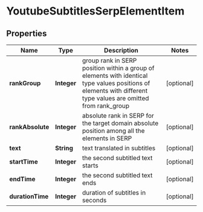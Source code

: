 

# YoutubeSubtitlesSerpElementItem


## Properties

| Name | Type | Description | Notes |
|------------ | ------------- | ------------- | -------------|
|**rankGroup** | **Integer** | group rank in SERP position within a group of elements with identical type values positions of elements with different type values are omitted from rank_group |  [optional] |
|**rankAbsolute** | **Integer** | absolute rank in SERP for the target domain absolute position among all the elements in SERP |  [optional] |
|**text** | **String** | text translated in subtitles |  [optional] |
|**startTime** | **Integer** | the second subtitled text starts |  [optional] |
|**endTime** | **Integer** | the second subtitled text ends |  [optional] |
|**durationTime** | **Integer** | duration of subtitles in seconds |  [optional] |



